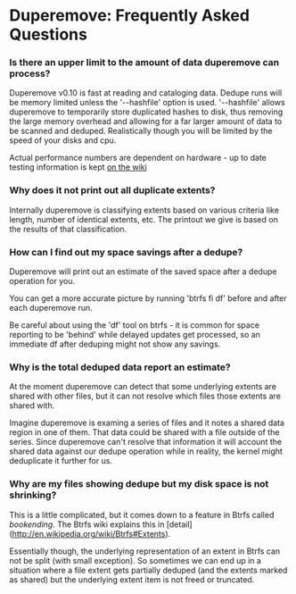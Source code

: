 # Duperemove: Frequently Asked Questions

### Is there an upper limit to the amount of data duperemove can process?

Duperemove v0.10 is fast at reading and cataloging data. Dedupe runs
will be memory limited unless the '--hashfile' option is used. '--hashfile'
allows duperemove to temporarily store duplicated hashes to disk, thus removing
the large memory overhead and allowing for a far larger amount of data to be
scanned and deduped. Realistically though you will be limited by the speed of
your disks and cpu.

Actual performance numbers are dependent on hardware - up to date
testing information is kept [on the wiki](https://github.com/markfasheh/duperemove/wiki/Performance-Numbers)


### Why does it not print out all duplicate extents?

Internally duperemove is classifying extents based on various criteria
like length, number of identical extents, etc. The printout we give is
based on the results of that classification.


### How can I find out my space savings after a dedupe?

Duperemove will print out an estimate of the saved space after a
dedupe operation for you.

You can get a more accurate picture by running 'btrfs fi df' before
and after each duperemove run.

Be careful about using the 'df' tool on btrfs - it is common for space
reporting to be 'behind' while delayed updates get processed, so an
immediate df after deduping might not show any savings.


### Why is the total deduped data report an estimate?

At the moment duperemove can detect that some underlying extents are
shared with other files, but it can not resolve which files those
extents are shared with.

Imagine duperemove is examing a series of files and it notes a shared
data region in one of them. That data could be shared with a file
outside of the series. Since duperemove can't resolve that information
it will account the shared data against our dedupe operation while in
reality, the kernel might deduplicate it further for us.


### Why are my files showing dedupe but my disk space is not shrinking?

This is a little complicated, but it comes down to a feature in Btrfs
called _bookending_. The Btrfs wiki explains this in [detail]
(http://en.wikipedia.org/wiki/Btrfs#Extents).

Essentially though, the underlying representation of an extent in
Btrfs can not be split (with small exception). So sometimes we can end
up in a situation where a file extent gets partially deduped (and the
extents marked as shared) but the underlying extent item is not freed
or truncated.
